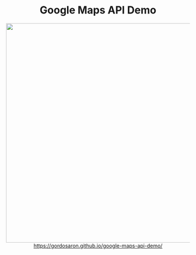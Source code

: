 <div align="center">
  <h1>Google Maps API Demo</h1>
  <img src="img/screenshot.png" width="600">
</div>

<div align="center">
  <a href="https://gordosaron.github.io/google-maps-api-demo/">https://gordosaron.github.io/google-maps-api-demo/</a>
</div>
